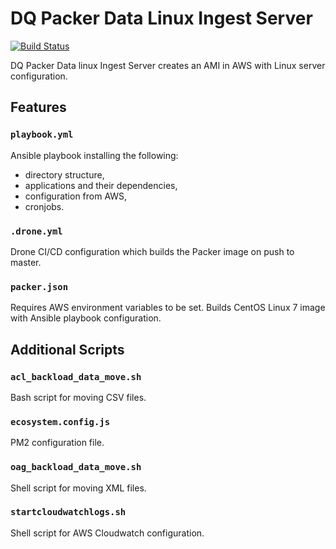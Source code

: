 # DQ Packer Data Linux Ingest Server

[![Build Status](https://drone.digital.homeoffice.gov.uk/api/badges/UKHomeOffice/dq-packer-data-linux-ingest-server/status.svg)](https://drone.digital.homeoffice.gov.uk/UKHomeOffice/dq-packer-data-linux-ingest-server)

DQ Packer Data linux Ingest Server creates an AMI in AWS with Linux server configuration.

## Features

### `playbook.yml`

Ansible playbook installing the following:
- directory structure,
- applications and their dependencies,
- configuration from AWS,
- cronjobs.

### `.drone.yml`

Drone CI/CD configuration which builds the Packer image on push to master.

### `packer.json`

Requires AWS environment variables to be set. Builds CentOS Linux 7 image with Ansible playbook configuration.


## Additional Scripts

### `acl_backload_data_move.sh`
Bash script for moving CSV files. <br>

### `ecosystem.config.js`
PM2 configuration file. <br>

### `oag_backload_data_move.sh`
Shell script for moving XML files. <br>

### `startcloudwatchlogs.sh`
Shell script for  AWS Cloudwatch configuration.<br>






